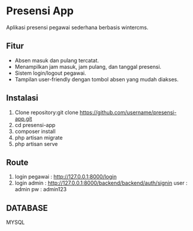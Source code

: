 # Presensi App

Aplikasi presensi pegawai sederhana berbasis wintercms.

## Fitur
- Absen masuk dan pulang tercatat.
- Menampilkan jam masuk, jam pulang, dan tanggal presensi.
- Sistem login/logout pegawai.
- Tampilan user-friendly dengan tombol absen yang mudah diakses.

## Instalasi
1. Clone repository:git clone https://github.com/username/presensi-app.git
2. cd presensi-app
3. composer install
4. php artisan migrate
5. php artisan serve

## Route
1. login pegawai : http://127.0.0.1:8000/login
2. login admin : http://127.0.0.1:8000/backend/backend/auth/signin
   user : admin
   pw : admin123

## DATABASE
MYSQL
